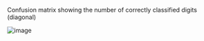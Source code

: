 Confusion matrix showing the number of correctly classified digits (diagonal)

![image](https://user-images.githubusercontent.com/84864870/163564059-1a656813-a161-474d-9f8c-5ac7d0a3ed43.png)
